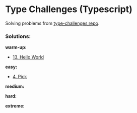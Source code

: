 # Type Challenges (Typescript)

Solving problems from [type-challenges repo](https://github.com/type-challenges/type-challenges).

### Solutions:

**warm-up:**

- [13. Hello World](./src/warm-up/hello-world.ts)

**easy:**

- [4. Pick](./src/easy/pick.ts)

**medium:**

**hard:**

**extreme:**
